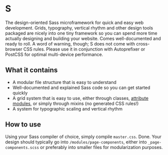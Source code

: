 # S

The design-oriented Sass microframework for quick and easy web development. Grids, typography, vertical rhythm and other design tools packaged are nicely into one tiny framework so you can spend more time actually designing and building your website. Comes well-documented and ready to roll. A word of warning, though; S does not come with cross-browser CSS rules. Please use it in conjunction with Autoprefixer or PostCSS for optimal multi-device performance.


## What it contains

+ A modular file structure that is easy to understand
+ Well-documented and explained Sass code so you can get started quickly
+ A grid system that is easy to use, either through classes, [attribute modules](http://amcss.github.io), or simply through mixins (no generated CSS rules!)
+ A system for typographic scaling and vertical rhythm


## How to use

Using your Sass compiler of choice, simply compile `master.css`. Done. Your design should typically go into `/modules/page-components`, either into `_page-components.scss` or preferably into smaller files for modularization purposes.
